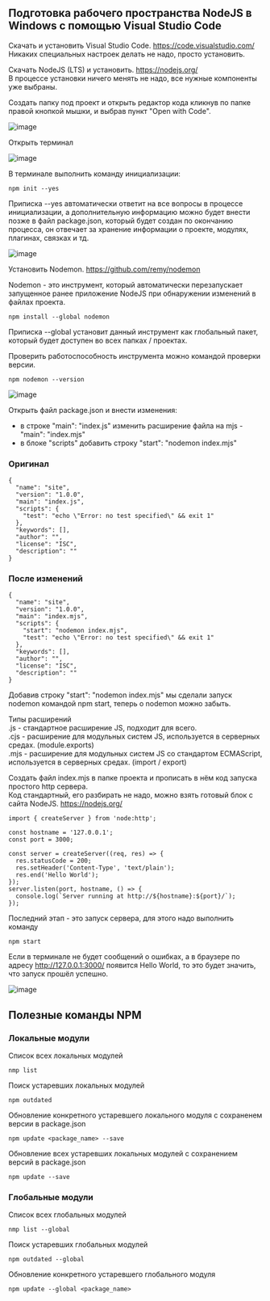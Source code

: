 ## Подготовка рабочего пространства NodeJS в Windows с помощью Visual Studio Code

Скачать и установить Visual Studio Code. https://code.visualstudio.com/  
Никаких специальных настроек делать не надо, просто установить.

Скачать NodeJS (LTS) и установить. https://nodejs.org/  
В процессе установки ничего менять не надо, все нужные компоненты уже выбраны.  

Создать папку под проект и открыть редактор кода кликнув по папке правой кнопкой мышки, и выбрав пункт "Open with Code".

![image](https://github.com/ABWEBIT/Node-Helpers/blob/main/node-project/images/code.jpg?raw=true)

Открыть терминал

![image](https://github.com/ABWEBIT/Node-Helpers/blob/main/node-project/images/terminal.jpg?raw=true)

В терминале выполнить команду инициализации:  
```
npm init --yes
```
Приписка --yes автоматически ответит на все вопросы в процессе инициализации, а дополнительную информацию можно будет внести позже в файл package.json, который будет создан по окончанию процесса, он отвечает за хранение информации о проекте, модулях, плагинах, связках и тд.  

![image](https://github.com/ABWEBIT/Node-Helpers/blob/main/node-project/images/init.jpg?raw=true)

Установить Nodemon. https://github.com/remy/nodemon  

Nodemon - это инструмент, который автоматически перезапускает запущенное ранее приложение NodeJS при обнаружении изменений в файлах проекта.  
```
npm install --global nodemon
```
Приписка --global установит данный инструмент как глобальный пакет, который будет доступен во всех папках / проектах.  

Проверить работоспособность инструмента можно командой проверки версии.  
```
npm nodemon --version
```
![image](https://github.com/ABWEBIT/Node-Helpers/blob/main/node-project/images/nodemon.jpg?raw=true)

Открыть файл package.json и внести изменения:  
- в строке "main": "index.js" изменить расширение файла на mjs - "main": "index.mjs"
- в блоке "scripts" добавить строку "start": "nodemon index.mjs"

### Оригинал
```
{
  "name": "site",
  "version": "1.0.0",
  "main": "index.js",
  "scripts": {
    "test": "echo \"Error: no test specified\" && exit 1"
  },
  "keywords": [],
  "author": "",
  "license": "ISC",
  "description": ""
}
```

### После изменений
```
{
  "name": "site",
  "version": "1.0.0",
  "main": "index.mjs",
  "scripts": {
    "start": "nodemon index.mjs",
    "test": "echo \"Error: no test specified\" && exit 1"
  },
  "keywords": [],
  "author": "",
  "license": "ISC",
  "description": ""
}
```

Добавив строку "start": "nodemon index.mjs" мы сделали запуск nodemon командой npm start, теперь о nodemon можно забыть.

Типы расширений  
.js  - стандартное расширение JS, подходит для всего.  
.cjs - расширение для модульных систем JS, используется в серверных средах. (module.exports)  
.mjs - расширение для модульных систем JS со стандартом ECMAScript, используется в серверных средах. (import / export)  

Создать файл index.mjs в папке проекта и прописать в нём код запуска простого http сервера.  
Код стандартный, его разбирать не надо, можно взять готовый блок с сайта NodeJS. https://nodejs.org/

```
import { createServer } from 'node:http';

const hostname = '127.0.0.1';
const port = 3000;

const server = createServer((req, res) => {
  res.statusCode = 200;
  res.setHeader('Content-Type', 'text/plain');
  res.end('Hello World');
});
server.listen(port, hostname, () => {
  console.log(`Server running at http://${hostname}:${port}/`);
});
```

Последний этап - это запуск сервера, для этого надо выполнить команду
```
npm start
```
Если в терминале не будет сообщений о ошибках, а в браузере по адресу http://127.0.0.1:3000/ появится Hello World, то это будет значить, что запуск прошёл успешно.

![image](https://github.com/ABWEBIT/Node-Helpers/blob/main/node-project/images/server.jpg?raw=true)

## Полезные команды NPM
### Локальные модули
Список всех локальных модулей
```
nmp list
```
Поиск устаревших локальных модулей
```
npm outdated
```
Обновление конкретного устаревшего локального модуля с сохраненем версии в package.json
```
npm update <package_name> --save
```
Обновление всех устаревших локальных модулей с сохранением версий в package.json
```
npm update --save
```

### Глобальные модули
Список всех глобальных модулей
```
nmp list --global
```
Поиск устаревших глобальных модулей
```
npm outdated --global
```
Обновление конкретного устаревшего глобального модуля
```
npm update --global <package_name>
```
